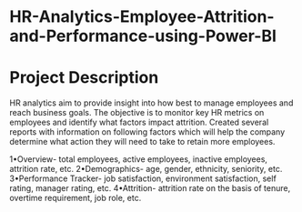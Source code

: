 # HR-Analytics-Employee-Attrition-and-Performance-using-Power-BI
# Project Description
HR analytics aim to provide insight into how best to manage employees and reach business goals. The objective is to monitor key HR metrics on employees and identify what factors impact attrition.
Created several reports with information on following factors which will help the company determine what action they will need to take to retain more employees.
 
 1•Overview- total employees, active employees, inactive employees, attrition rate, etc.
 2•Demographics- age, gender, ethnicity, seniority, etc.
 3•Performance Tracker- job satisfaction, environment satisfaction, self rating, manager rating, etc.
 4•Attrition- attrition rate on the basis of tenure, overtime requirement, job role, etc.
